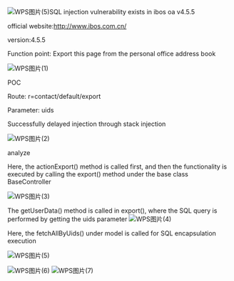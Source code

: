 ![WPS图片(5)](https://github.com/zry-wyj/cve/assets/139187135/a763966b-3bb9-4ac3-b0fc-94672cca41b8)SQL injection vulnerability exists in ibos oa v4.5.5

official website:http://www.ibos.com.cn/

version:4.5.5

Function point: Export this page from the personal office address book

![WPS图片(1)](https://github.com/zry-wyj/cve/assets/139187135/bebdf616-4800-48a7-9bbc-c18622b90755)

POC

Route: r=contact/default/export

Parameter: uids

Successfully delayed injection through stack injection

![WPS图片(2)](https://github.com/zry-wyj/cve/assets/139187135/f8b2db67-1bab-45e5-9716-0835997b0e4b)

analyze

Here, the actionExport() method is called first, and then the functionality is executed by calling the export() method under the base class BaseController

![WPS图片(3)](https://github.com/zry-wyj/cve/assets/139187135/aee7a5cf-b950-429d-a4b4-f593dc830c31)


The getUserData() method is called in export(), where the SQL query is performed by getting the uids parameter
![WPS图片(4)](https://github.com/zry-wyj/cve/assets/139187135/911f1d30-d497-456b-aaf0-cb4fa609821c)

Here, the fetchAllByUids() under model is called for SQL encapsulation execution



![WPS图片(5)](https://github.com/zry-wyj/cve/assets/139187135/dbdd83e0-73c0-4baf-b228-5f2be5f5260b)

![WPS图片(6)](https://github.com/zry-wyj/cve/assets/139187135/934bac0c-2bdb-4433-b7ed-1297cbcdc541)
![WPS图片(7)](https://github.com/zry-wyj/cve/assets/139187135/7c855d64-3b5b-4a04-ba85-edf4d08d343b)

